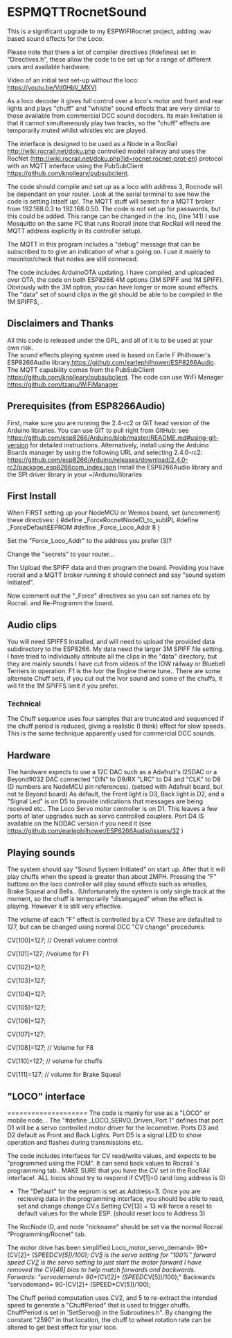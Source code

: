 # ESPMQTTRocnetSound
This is a significant upgrade to my ESPWIFIRocnet project, adding .wav based sound effects for the Loco.

Please note that there a lot of compiler directives (#defines) set in "Directives.h", these allow the code to be set up for a range of different uses and available hardware.

Video of an initial test set-up without the loco: https://youtu.be/Vd0HbV_MXVI

As a loco decoder it gives full control over a loco's motor and front and rear lights and plays "chuff" and "whistle" sound effects that are very similar to those available from commercial DCC sound decoders. Its main limitation is that it cannot simultaneously play two tracks, so the "chuff" effects are temporarily muted whilst whistles etc are played.

The interface is designed to be used as a Node in a RocRail http://wiki.rocrail.net/doku.php controlled model railway and uses the RocNet (http://wiki.rocrail.net/doku.php?id=rocnet:rocnet-prot-en) protocol with an MQTT interface using the PubSubClient https://github.com/knolleary/pubsubclient. 

The code should compile and set up as a loco with address 3, Rocnode will be dependant on your router. Look at the serial terminal to see how the code is setting istself up!.
The MQTT stuff will search for a MQTT broker from 192.168.0.3 to 192.168.0.50. The code is not set up for passwords, but this could be added. This range can be changed in the .ino, (line 141) I use Mosquitto on the same PC that runs Rocrail (note that RocRail will need the MQTT address explicitly in its controller setup).  

The MQTT in this program includes a "debug" message that can be subscribed to to give an indication of what s going on. I use it mainly to moonitor/check that nodes are still conneced. 

The code includes ArduinoOTA updating. I have compiled, and uploaded over OTA, the code on both ESP8266 4M options (3M SPIFF and 1M SPIFF). Obviously with the 3M option, you can have longer or more sound effects. The "data" set of sound clips in the git should be able to be compiled in the 1M SPIFFS, <just>. 

## Disclaimers and Thanks
All this code is released under the GPL, and all of it is to be used at your own risk.  
The sound effects playing system used is based on Earle F Philhower's ESP8266Audio library,https://github.com/earlephilhower/ESP8266Audio.
The MQTT capability comes from the PubSubClient https://github.com/knolleary/pubsubclient. 
The code can use WiFi Manager https://github.com/tzapu/WiFiManager.


## Prerequisites  (from ESP8266Audio)
First, make sure you are running the 2.4-rc2 or GIT head version of the Arduino libraries.
You can use GIT to pull right from GitHub: see https://github.com/esp8266/Arduino/blob/master/README.md#using-git-version for detailed instructions.
Alternatively, install using the Arduino Boards manager by using the following URL and selecting 2.4.0-rc2:
https://github.com/esp8266/Arduino/releases/download/2.4.0-rc2/package_esp8266com_index.json
Install the ESP8266Audio library and the SPI driver library in your ~/Arduino/libraries

## First Install
When FIRST setting up your NodeMCU or Wemos board, set (uncomment) these directives: {  #define _ForceRocnetNodeID_to_subIPL  #define _ForceDefaultEEPROM  #define _Force_Loco_Addr 8 }

Set the "Force_Loco_Addr" to the address you prefer (3)?

Change the "secrets" to your router...

Thn Upload the SPIFF data and then program the board. Providing you have rocrail and a MQTT broker running it should connect and say "sound system Initiated". 

Now comment out the "_Force" directives so you can set names etc by Rocrail. and Re-Programm the board. 

## Audio clips
You will need SPIFFS Installed, and will need to upload the provided data subdirectory to the ESP8266. 
My data need the larger 3M SPIFF file setting. 
I have tried to individually attribute all the clips in the "data" directory, but they are mainly sounds I have cut from videos of the IOW railway or Bluebell Terriers in operation. F1 is the Ivor the Engine theme tune.. There are some alternate Chuff sets, if you cut out the Ivor sound and some of the chuffs, it will fit the 1M SPIFFS limit if you prefer.

### Technical
The Chuff sequence uses four samples that are truncated and sequenced if the chuff period is reduced, giving a realistic (I think) effect for slow speeds. This is the same technique apparently used for commercial DCC sounds.

## Hardware
The hardware expects to use a 12C DAC such as a Adafruit's I2SDAC or a Beyond9032 DAC connected "DIN" to D9/RX  "LRC" to D4 and "CLK" to D8 (D numbers are NodeMCU pin references). (setsed with Adafruit board, but not te Beyond board)
As default, the Front light is D3, Back light is D2, and a "Signal Led" is on D5 to provide indications that messages are being received etc..
The Loco Servo motor controller is on D1. 
This leaves a few ports of later upgrades such as servo controlled couplers.
Port D4 IS available on the NODAC version if you need it (see https://github.com/earlephilhower/ESP8266Audio/issues/32 )


## Playing sounds
The system should say "Sound System Initiated" on start up. After that it will play chuffs when the speed is greater than about 2MPH. Pressing the "F" buttons on the loco controller will play sound effects such as whistles, Brake Squeal and Bells.. (Unfortunately the system is only single track at the moment, so the chuff is temporarily "disengaged" when the effect is playing. However it is still very effective.

The volume of each "F" effect is controlled by a CV: These are defaulted to 127, but can be changed using normal DCC "CV change" procedures: 

CV[100]=127; // Overall volume control

CV[101]=127; //volume for F1 

CV[102]=127;

CV[103]=127;

CV[104]=127;

CV[105]=127;

CV[106]=127;

CV[107]=127;

CV[108]=127; // Volume for F8

CV[110]=127; // volume for chuffs

CV[111]=127; // volume for Brake Squeal


## "LOCO" interface
====================
 The code is mainly for use as a "LOCO" or mobile node. .
 The "#define _LOCO_SERVO_Driven_Port 1" defines that port D1 will be a servo controlled motor driver for the locomotive. 
 Ports D3 and D2 default as Front and Back Lights.
 Port D5 is a signal LED to show operation and flashes during transmissions etc.
 
   The code includes interfaces for CV read/write values, and expects to be "programmed using the POM".
   It can send back values to Rocrail 's programming tab..
   MAKE SURE that you have the CV set in the RocRAil interface!. ALL locos shoud try to respond if CV[1]=0 (and long address is 0)
   - The "Default" for the eeprom is set as Address=3. 
   Once you are recieving data in the programming interface, you should be able to read, set and change change CV.s
   Setting CV[13] = 13 will force a reset to default values for the whole ESP. (should reset loco to Address 3)
  
  The RocNode ID, and node "nickname" should be set via the normal Rocrail "Programming/Rocnet" tab.
    
 The motor drive has been simplified
    Loco_motor_servo_demand= 90+(CV[2]+ (SPEED*CV[5])/100);
    CV[5](100) is the servo setting for "100%" forward speed
       CV[2](10) is the servo setting to just start the motor forward
         I have removed the CV[48] bias to help match forwards and backwards.
      Forwards:  "servodemand= 90+(CV[2]+ (SPEED*CV[5])/100);"
      Backwards "servodemand= 90-(CV[2]+ (SPEED*CV[5])/100);
    
The Chuff period computation uses CV2, and 5 to re-extract the intended speed to generate a "ChuffPeriod" that is used to trigger chuffs. ChuffPeriod is set in 'SetServo@ in the Subroutines.h". By changing the constant "2590" in that location, the chuff to wheel rotation rate can be altered to get best effect for your loco. 
    
   

 
 
   
  
  

